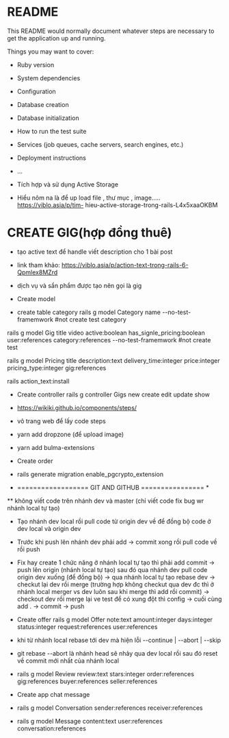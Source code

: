 # README

This README would normally document whatever steps are necessary to get the
application up and running.

Things you may want to cover:

* Ruby version

* System dependencies

* Configuration

* Database creation

* Database initialization

* How to run the test suite

* Services (job queues, cache servers, search engines, etc.)

* Deployment instructions

* ...
* Tích hợp và sử dụng Active Storage
* Hiểu nôm na là để up load file , thư mục , image.....
https://viblo.asia/p/tim-
hieu-active-storage-trong-rails-L4x5xaaOKBM

# CREATE GIG(hợp đồng thuê)
* tạo active text để handle viết description cho 1 bài post
* link tham khảo: https://viblo.asia/p/action-text-trong-rails-6-Qpmlex8MZrd
 
* dịch vụ và sẩn phẩm được tạo nên gọi là gig
* Create model

* create table category
rails g model Category name --no-test-framemwork #not create test category

rails g model Gig title video active:boolean has_signle_pricing:boolean user:references category:references --no-test-framemwork #not create test 

rails g model Pricing title description:text delivery_time:integer price:integer pricing_type:integer gig:references 

rails action_text:install

* Create controller
rails g controller Gigs new create edit update show 

* https://wikiki.github.io/components/steps/ 
* vô trang web để lấy code steps

* yarn add dropzone (để upload image)

* yarn add bulma-extensions

* Create order
* rails generate migration enable_pgcrypto_extension





* ================== GIT AND GITHUB ================ *

** không viết code trên nhánh dev và master (chỉ viết code fix bug wr nhánh local tự tạo)
* Tạo nhánh dev local rồi pull code từ origin dev về để đồng bộ code ở dev local và origin dev
* Trước khi push lên nhánh dev phải add -> commit xong rồi pull code về rồi push
* Fix hay create 1 chức năng ở nhánh local tự tạo thì phải add commit -> push lên origin (nhánh local tự tạo) sau đó qua nhánh dev pull code origin dev xuống (để đồng bộ) -> qua nhánh local tự tạo rebase dev -> checkut lại dev rồi merge (trường hợp không checkut qua dev đc thì ở nhánh local merger vs dev luôn sau khi merge thì add rồi commit) -> checkout dev rồi merge lại ve test để có xung đột thì config ->  cuối cùng add . -> commit  -> push


* Create offer
rails g model Offer note:text amount:integer days:integer status:integer request:references user:references




* khi từ nhánh local rebase tới dev mà hiện lỗi --continue | --abort | --skip
* git rebase --abort là nhánh head sẽ nhảy qua dev local rồi sau đó reset về commit mới nhất của nhánh local

* rails g model Review review:text stars:integer order:references gig:references buyer:references seller:references


* Create app chat message

* rails g model Conversation sender:references receiver:references
* rails g model Message content:text user:references conversation:references